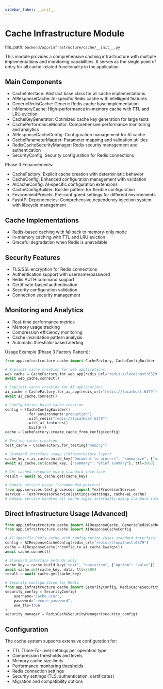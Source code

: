 ```yaml
---
sidebar_label: __init__
---
```


# Cache Infrastructure Module

  file_path: `backend/app/infrastructure/cache/__init__.py`

This module provides a comprehensive caching infrastructure with multiple implementations
and monitoring capabilities. It serves as the single point of entry for all cache-related
functionality in the application.

## Main Components

- CacheInterface: Abstract base class for all cache implementations
- AIResponseCache: AI-specific Redis cache with intelligent features
- GenericRedisCache: Generic Redis cache base implementation
- InMemoryCache: High-performance in-memory cache with TTL and LRU eviction
- CacheKeyGenerator: Optimized cache key generation for large texts
- CachePerformanceMonitor: Comprehensive performance monitoring and analytics
- AIResponseCacheConfig: Configuration management for AI cache
- CacheParameterMapper: Parameter mapping and validation utilities
- RedisCacheSecurityManager: Redis security management and authentication
- SecurityConfig: Security configuration for Redis connections

Phase 3 Enhancements:
- CacheFactory: Explicit cache creation with deterministic behavior
- CacheConfig: Enhanced configuration management with validation
- AICacheConfig: AI-specific configuration extensions
- CacheConfigBuilder: Builder pattern for flexible configuration
- EnvironmentPresets: Pre-configured settings for different environments
- FastAPI Dependencies: Comprehensive dependency injection system with lifecycle management

## Cache Implementations

- Redis-based caching with fallback to memory-only mode
- In-memory caching with TTL and LRU eviction
- Graceful degradation when Redis is unavailable

## Security Features

- TLS/SSL encryption for Redis connections
- Authentication support with username/password
- Redis AUTH command support
- Certificate-based authentication
- Security configuration validation
- Connection security management

## Monitoring and Analytics

- Real-time performance metrics
- Memory usage tracking
- Compression efficiency monitoring
- Cache invalidation pattern analysis
- Automatic threshold-based alerting

Usage Example (Phase 3 Factory Pattern):
```python
from app.infrastructure.cache import CacheFactory, CacheConfigBuilder

# Explicit cache creation for web applications
web_cache = CacheFactory.for_web_app(redis_url="redis://localhost:6379")
await web_cache.connect()

# Explicit cache creation for AI applications
ai_cache = CacheFactory.for_ai_app(redis_url="redis://localhost:6379")
await ai_cache.connect()

# Configuration-based cache creation
config = (CacheConfigBuilder()
          .for_environment("production")
          .with_redis("redis://localhost:6379")
          .with_ai_features()
          .build())
cache = CacheFactory.create_cache_from_config(config)

# Testing cache creation
test_cache = CacheFactory.for_testing("memory")

# Standard interface usage (infrastructure layer)
cache_key = ai_cache.build_key("Document to process", "summarize", {"max_length": 100})
await ai_cache.set(cache_key, {"summary": "Brief summary"}, ttl=3600)

# Get cached response using standard interface
result = await ai_cache.get(cache_key)

# Domain service usage (recommended pattern)
from app.services.text_processor import TextProcessorService
service = TextProcessorService(settings=settings, cache=ai_cache)
# Domain service handles all cache logic internally using standard interface
```

## Direct Infrastructure Usage (Advanced)

```python
from app.infrastructure.cache import AIResponseCache, GenericRedisCache, InMemoryCache
from app.infrastructure.cache import AIResponseCacheConfig

# AI-specific Redis cache with configuration (uses standard interface)
config = AIResponseCacheConfig(redis_url="redis://localhost:6379")
cache = AIResponseCache(**config.to_ai_cache_kwargs())
await cache.connect()

# Standard interface methods only
cache_key = cache.build_key("text", "operation", {"option": "value"})
await cache.set(cache_key, data, ttl=3600)
result = await cache.get(cache_key)

# Security configuration for Redis
from app.infrastructure.cache import SecurityConfig, RedisCacheSecurityManager
security_config = SecurityConfig(
    username="cache_user",
    password="secure_password",
    use_tls=True
)
security_manager = RedisCacheSecurityManager(security_config)
```

## Configuration

The cache system supports extensive configuration for:
- TTL (Time-To-Live) settings per operation type
- Compression thresholds and levels
- Memory cache size limits
- Performance monitoring thresholds
- Redis connection settings
- Security settings (TLS, authentication, certificates)
- Migration and compatibility options
